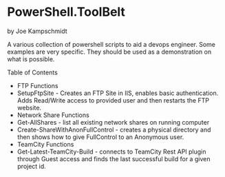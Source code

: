 PowerShell.ToolBelt
===================

by Joe Kampschmidt

A various collection of powershell scripts to aid a devops engineer. Some examples are very specific. They should be used as a demonstration on what is possible.

Table of Contents

- FTP Functions
 - SetupFtpSite - Creates an FTP Site in IIS, enables basic authentication. Adds Read/Write access to provided user and then restarts the FTP website.
- Network Share Functions
 - Get-AllShares - list all existing network shares on running computer
 - Create-ShareWithAnonFullControl - creates a physical directory and then shows how to give FullControl to an Anonymous user.
- TeamCity Functions
 - Get-Latest-TeamCity-Build - connects to TeamCity Rest API plugin through Guest access and finds the last successful build for a given project id.